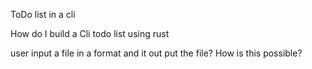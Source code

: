 ToDo list in a cli

How do I build a Cli todo list using rust 

user input a file in a format and it out put the file?
How is this possible?